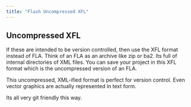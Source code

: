 ```yaml
---
title: "Flash Uncompressed XFL"
---
```


## Uncompressed XFL
If these are intended to be version controlled, then use the XFL format instead of FLA.
Think of an FLA as an archive like zip or ba2.
Its full of internal directories of XML files.
You can save your project in this XFL format which is the uncompressed version of an FLA.

This uncompressed, XML-ified format is perfect for version control.
Even vector graphics are actually represented in text form.

Its all very git friendly this way.
